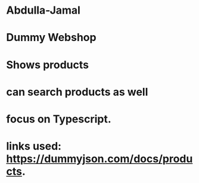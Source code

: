 # Abdulla-Jamal
# Dummy Webshop
# Shows products
# can search products as well
# focus on Typescript.
# links used: https://dummyjson.com/docs/products.
